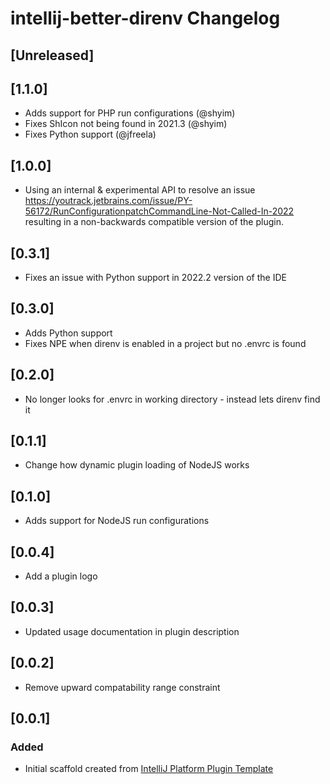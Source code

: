 <!-- Keep a Changelog guide -> https://keepachangelog.com -->

# intellij-better-direnv Changelog

## [Unreleased]

## [1.1.0]
 - Adds support for PHP run configurations (@shyim)
 - Fixes ShIcon not being found in 2021.3 (@shyim)
 - Fixes Python support (@jfreela)

## [1.0.0]
- Using an internal & experimental API to resolve an issue https://youtrack.jetbrains.com/issue/PY-56172/RunConfigurationpatchCommandLine-Not-Called-In-2022
resulting in a non-backwards compatible version of the plugin.

## [0.3.1]
- Fixes an issue with Python support in 2022.2 version of the IDE

## [0.3.0]
- Adds Python support
- Fixes NPE when direnv is enabled in a project but no .envrc is found

## [0.2.0]
- No longer looks for .envrc in working directory - instead lets direnv find it

## [0.1.1]
- Change how dynamic plugin loading of NodeJS works

## [0.1.0]
- Adds support for NodeJS run configurations

## [0.0.4]
- Add a plugin logo

## [0.0.3]
- Updated usage documentation in plugin description

## [0.0.2]
- Remove upward compatability range constraint

## [0.0.1]
### Added
- Initial scaffold created from [IntelliJ Platform Plugin Template](https://github.com/JetBrains/intellij-platform-plugin-template)